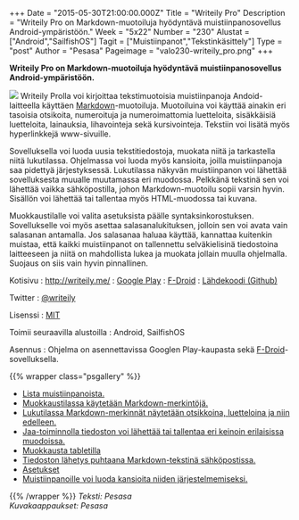 +++
Date = "2015-05-30T21:00:00.000Z"
Title = "Writeily Pro"
Description = "Writeily Pro on Markdown-muotoiluja hyödyntävä muistiinpanosovellus Android-ympäristöön."
Week = "5x22"
Number = "230"
Alustat = ["Android","SailfishOS"]
Tagit = ["Muistiinpanot","Tekstinkäsittely"]
Type = "post"
Author = "Pesasa"
Pageimage = "valo230-writeily_pro.png"
+++


**Writeily Pro on Markdown-muotoiluja hyödyntävä muistiinpanosovellus
Android-ympäristöön.**

![ ](/images/valo230-writeily_pro.png "fig:valo230-writeily_pro.png") Writeily Prolla voi kirjoittaa
tekstimuotoisia muistiinpanoja Andoid-laitteella käyttäen
[Markdown](https://en.wikipedia.org/wiki/Markdown)-muotoiluja.
Muotoiluina voi käyttää ainakin eri tasoisia otsikoita, numeroituja ja
numeroimattomia luetteloita, sisäkkäisiä luetteloita, lainauksia,
lihavointeja sekä kursivointeja. Tekstiin voi lisätä myös hyperlinkkejä
www-sivuille.

Sovelluksella voi luoda uusia tekstitiedostoja, muokata niitä ja
tarkastella niitä lukutilassa. Ohjelmassa voi luoda myös kansioita,
joilla muistiinpanoja saa pidettyä järjestyksessä. Lukutilassa näkyvän
muistiinpanon voi lähettää sovelluksesta muualle muutamassa eri
muodossa. Pelkkänä tekstinä sen voi lähettää vaikka sähköpostilla, johon
Markdown-muotoilu sopii varsin hyvin. Sisällön voi lähettää tai
tallentaa myös HTML-muodossa tai kuvana.

Muokkaustilalle voi valita asetuksista päälle syntaksinkorostuksen.
Sovellukselle voi myös asettaa salasanalukituksen, jolloin sen voi avata
vain salasanan antamalla. Jos salasanaa haluaa käyttää, kannattaa
kuitenkin muistaa, että kaikki muistiinpanot on tallennettu
selväkielisinä tiedostoina laitteeseen ja niitä on mahdollista lukea ja
muokata jollain muulla ohjelmalla. Suojaus on siis vain hyvin
pinnallinen.

Kotisivu
:   <http://writeily.me/>
:   [Google
    Play](https://play.google.com/store/apps/details?id=me.writeily)
:   [F-Droid](https://f-droid.org/repository/browse/?fdfilter=writeily+pro&fdid=me.writeily)
:   [Lähdekoodi (Github)](https://github.com/plafue/writeily-pro)

Twitter
:   [@writeily](https://twitter.com/writeily)

Lisenssi
:   [MIT](http://opensource.org/licenses/MIT)

Toimii seuraavilla alustoilla
:   Android, SailfishOS

Asennus
:   Ohjelma on asennettavissa Googlen Play-kaupasta sekä
    [F-Droid](F-Droid)-sovelluksella.

{{% wrapper class="psgallery" %}}
-   [Lista muistiinpanoista.](/images/writeily_pro-1.jpg)
-   [Muokkaustilassa käytetään
    Markdown-merkintöjä.](/images/writeily_pro-2.jpg)
-   [Lukutilassa Markdown-merkinnät näytetään otsikkoina, luetteloina ja
    niin edelleen.](/images/writeily_pro-3.jpg)
-   [Jaa-toiminnolla tiedoston voi lähettää tai tallentaa eri keinoin
    erilaisissa muodoissa.](/images/writeily_pro-4.jpg)
-   [Muokkausta tabletilla](/images/writeily_pro-5.jpg)
-   [Tiedoston lähetys puhtaana Markdown-tekstinä
    sähköpostissa.](/images/writeily_pro-6.jpg)
-   [Asetukset](/images/writeily_pro-7.jpg)
-   [Muistiinpanoille voi luoda kansioita niiden
    järjestelmemiseksi.](/images/writeily_pro-8.jpg)

{{% /wrapper %}}
*Teksti: Pesasa* <br />
*Kuvakaappaukset: Pesasa*


